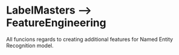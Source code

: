 # LabelMasters --> FeatureEngineering

All funcions regards to creating additional features for Named Entity Recognition model.


